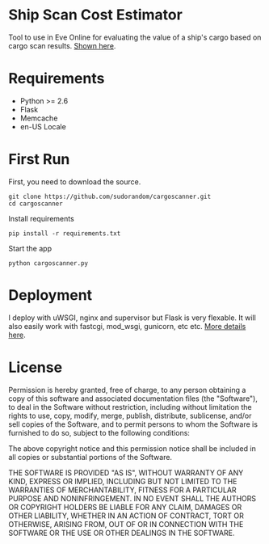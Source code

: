 Ship Scan Cost Estimator
========================
Tool to use in Eve Online for evaluating the value of a ship's cargo based on cargo scan results. [Shown here](http://sudorandom.com/cargoscanner).

Requirements
============
* Python >= 2.6
* Flask
* Memcache
* en-US Locale

First Run
=========
First, you need to download the source.
```
git clone https://github.com/sudorandom/cargoscanner.git
cd cargoscanner
```

Install requirements
```
pip install -r requirements.txt
```

Start the app
```
python cargoscanner.py
```

Deployment
==========
I deploy with uWSGI, nginx and supervisor but Flask is very flexable. It will also easily work with fastcgi, mod_wsgi, gunicorn, etc etc. [More details here](http://flask.pocoo.org/docs/deploying/).

License
=======
Permission is hereby granted, free of charge, to any person obtaining a copy of this software and associated documentation files (the "Software"), to deal in the Software without restriction, including without limitation the rights to use, copy, modify, merge, publish, distribute, sublicense, and/or sell copies of the Software, and to permit persons to whom the Software is furnished to do so, subject to the following conditions:

The above copyright notice and this permission notice shall be included in all copies or substantial portions of the Software.

THE SOFTWARE IS PROVIDED "AS IS", WITHOUT WARRANTY OF ANY KIND, EXPRESS OR IMPLIED, INCLUDING BUT NOT LIMITED TO THE WARRANTIES OF MERCHANTABILITY, FITNESS FOR A PARTICULAR PURPOSE AND NONINFRINGEMENT. IN NO EVENT SHALL THE AUTHORS OR COPYRIGHT HOLDERS BE LIABLE FOR ANY CLAIM, DAMAGES OR OTHER LIABILITY, WHETHER IN AN ACTION OF CONTRACT, TORT OR OTHERWISE, ARISING FROM, OUT OF OR IN CONNECTION WITH THE SOFTWARE OR THE USE OR OTHER DEALINGS IN THE SOFTWARE.
